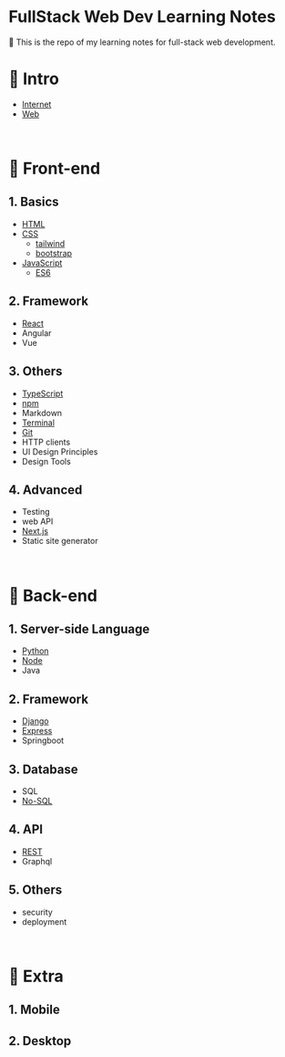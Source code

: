# FullStack Web Dev Learning Notes

📝 This is the repo of my learning notes for full-stack web development.

# 🌷 Intro

- [Internet](1.%20Intro/Internet.md)
- [Web](1.%20Intro/Web.md)

<br>

# 🌷 Front-end

## 1. Basics

- [HTML](2.%20Front-end/HTML.md)
- [CSS](2.%20Front-end/CSS.md)
  - [tailwind](2.%20Front-end/tailwind.md)
  - [bootstrap](2.%20Front-end/bootstrap.md)
- [JavaScript](2.%20Front-end/JavaScript.md)
  - [ES6](2.%20Front-end/ES6.md)

## 2. Framework

- [React](2.%20Front-end/React.md)
- Angular
- Vue

## 3. Others

- [TypeScript](/2.%20Front-end/TypeScript.md)
- [npm](2.%20Front-end/npm.md)
- Markdown
- [Terminal](/2.%20Front-end/terminal.md)
- [Git](2.%20Front-end/git.md)
- HTTP clients
- UI Design Principles
- Design Tools

## 4. Advanced

- Testing
- web API
- [Next.js](2.%20Front-end/Nextjs.md)
- Static site generator

<br>

# 🌷 Back-end

## 1. Server-side Language

- [Python](/3.%20Back-end/Python.md)
- [Node](/3.%20Back-end/Node.md)
- Java

## 2. Framework

- [Django](/3.%20Back-end/Django.md)
- [Express](3.%20Back-end/Express.md)
- Springboot

## 3. Database

- SQL
- [No-SQL](./3.%20Back-end/nosql.md)

## 4. API

- [REST](3.%20Back-end/REST.md)
- Graphql

## 5. Others

- security
- deployment

<br>

# 🌷 Extra

## 1. Mobile

## 2. Desktop
